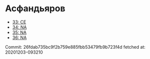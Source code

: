 # Асфандьяров
- [33: CE](33.md)
- [34: NA](34.md)
- [35: NA](35.md)
- [36: NA](36.md)

Commit: 26fdab735bc9f2b759e885fbb53479fb9b723f4d
 fetched at: 20201203-093210
